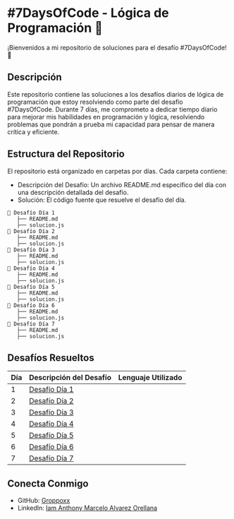 # #7DaysOfCode - Lógica de Programación 🧠
¡Bienvenidos a mi repositorio de soluciones para el desafío #7DaysOfCode! 🎉

## Descripción
Este repositorio contiene las soluciones a los desafíos diarios de lógica de programación que estoy resolviendo como parte del desafío #7DaysOfCode. Durante 7 días, me comprometo a dedicar tiempo diario para mejorar mis habilidades en programación y lógica, resolviendo problemas que pondrán a prueba mi capacidad para pensar de manera crítica y eficiente.

## Estructura del Repositorio
El repositorio está organizado en carpetas por días. Cada carpeta contiene:

* Descripción del Desafío: Un archivo README.md específico del día con una descripción detallada del desafío.
* Solución: El código fuente que resuelve el desafío del día.

```
📂 Desafío Día 1
   ├── README.md
   ├── solucion.js
📂 Desafío Día 2
   ├── README.md
   ├── solucion.js
📂 Desafío Día 3
   ├── README.md
   ├── solucion.js
📂 Desafío Día 4
   ├── README.md
   ├── solucion.js
📂 Desafío Día 5
   ├── README.md
   ├── solucion.js
📂 Desafío Día 6
   ├── README.md
   ├── solucion.js
📂 Desafío Día 7
   ├── README.md
   ├── solucion.js
```

## Desafíos Resueltos
| Día | Descripción del Desafío | Lenguaje Utilizado |
| ------ | ------ |------ |
| 1 | [Desafío Día 1](https://github.com/Groppoxx/7DAYSOFCODE-AluraLatam/tree/main/Desaf%C3%ADo%20D%C3%ADa%201) |
| 2 | [Desafío Día 2](https://github.com/Groppoxx/7DAYSOFCODE-AluraLatam/tree/main/Desaf%C3%ADo%20D%C3%ADa%202) |
| 3 | [Desafío Día 3](https://github.com/Groppoxx/7DAYSOFCODE-AluraLatam/tree/main/Desaf%C3%ADo%20D%C3%ADa%203) |
| 4 | [Desafío Día 4](https://github.com/Groppoxx/7DAYSOFCODE-AluraLatam/tree/main/Desaf%C3%ADo%20D%C3%ADa%204) |
| 5 | [Desafío Día 5](https://github.com/Groppoxx/7DAYSOFCODE-AluraLatam/tree/main/Desaf%C3%ADo%20D%C3%ADa%205) |
| 6 | [Desafío Día 6](https://github.com/Groppoxx/7DAYSOFCODE-AluraLatam/tree/main/Desaf%C3%ADo%20D%C3%ADa%206) |
| 7 | [Desafío Día 7](https://github.com/Groppoxx/7DAYSOFCODE-AluraLatam/tree/main/Desaf%C3%ADo%20D%C3%ADa%207) |

## Conecta Conmigo
* GitHub: [Groppoxx](https://github.com/Groppoxx)
* LinkedIn: [Iam Anthony Marcelo Alvarez Orellana](https://www.linkedin.com/in/iam-anthony-marcelo-alvarez-orellana/)
